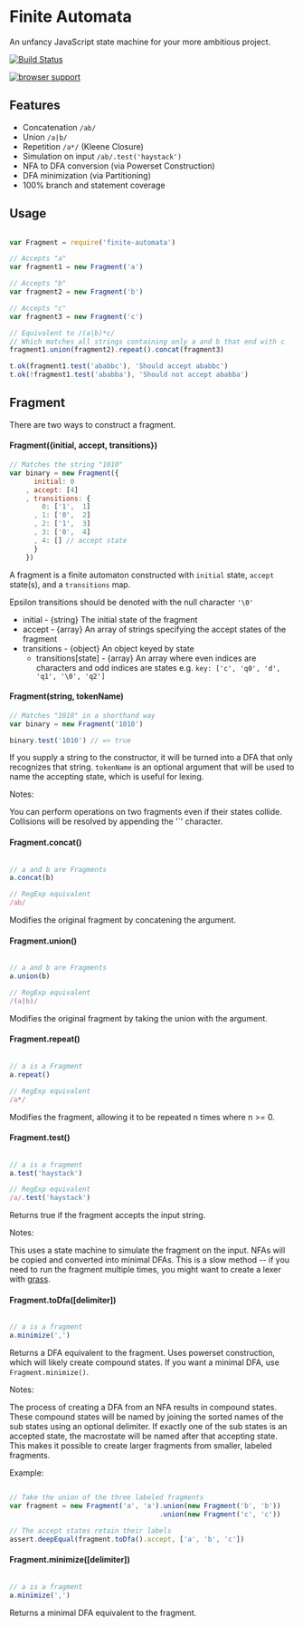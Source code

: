# Finite Automata

An unfancy JavaScript state machine for your more ambitious project.

[![Build Status](https://travis-ci.org/ben-ng/finite-automata.svg?branch=master)](https://travis-ci.org/ben-ng/finite-automata)

[![browser support](https://ci.testling.com/ben-ng/finite-automata.png)
](https://ci.testling.com/ben-ng/finite-automata)

## Features

 * Concatenation `/ab/`
 * Union `/a|b/`
 * Repetition `/a*/` (Kleene Closure)
 * Simulation on input `/ab/.test('haystack')`
 * NFA to DFA conversion (via Powerset Construction)
 * DFA minimization (via Partitioning)
 * 100% branch and statement coverage

## Usage

```javascript

var Fragment = require('finite-automata')

// Accepts "a"
var fragment1 = new Fragment('a')

// Accepts "b"
var fragment2 = new Fragment('b')

// Accepts "c"
var fragment3 = new Fragment('c')

// Equivalent to /(a|b)*c/
// Which matches all strings containing only a and b that end with c
fragment1.union(fragment2).repeat().concat(fragment3)

t.ok(fragment1.test('ababbc'), 'Should accept ababbc')
t.ok(!fragment1.test('ababba'), 'Should not accept ababba')

```

## Fragment

There are two ways to construct a fragment.

#### Fragment({initial, accept, transitions})

```javascript
// Matches the string "1010"
var binary = new Fragment({
      initial: 0
    , accept: [4]
    , transitions: {
        0: ['1',  1]
      , 1: ['0',  2]
      , 2: ['1',  3]
      , 3: ['0',  4]
      , 4: [] // accept state
      }
    })
```

A fragment is a finite automaton constructed with `initial` state, `accept` state(s), and a `transitions` map.

Epsilon transitions should be denoted with the null character `'\0'`

 * initial - {string} The initial state of the fragment
 * accept - {array} An array of strings specifying the accept states of the fragment
 * transitions - {object} An object keyed by state
   * transitions[state] - {array} An array where even indices are characters and odd indices are states
                                  e.g. `key: ['c', 'q0', 'd', 'q1', '\0', 'q2']`


#### Fragment(string, tokenName)

```javascript
// Matches "1010" in a shorthand way
var binary = new Fragment('1010')

binary.test('1010') // => true
```

If you supply a string to the constructor, it will be turned into a DFA that only recognizes that string. `tokenName` is an optional argument that will be used to name the accepting state, which is useful for lexing.

Notes:

You can perform operations on two fragments even if their states collide. Collisions will be resolved by appending the '\`' character.

#### Fragment.concat()

```javascript

// a and b are Fragments
a.concat(b)

// RegExp equivalent
/ab/

```

Modifies the original fragment by concatening the argument.

#### Fragment.union()

```javascript

// a and b are Fragments
a.union(b)

// RegExp equivalent
/(a|b)/

```

Modifies the original fragment by taking the union with the argument.

#### Fragment.repeat()

```javascript

// a is a Fragment
a.repeat()

// RegExp equivalent
/a*/

```

Modifies the fragment, allowing it to be repeated n times where n >= 0.

#### Fragment.test()

```javascript

// a is a fragment
a.test('haystack')

// RegExp equivalent
/a/.test('haystack')

```

Returns true if the fragment accepts the input string.

Notes:

This uses a state machine to simulate the fragment on the input. NFAs will be copied and converted into minimal DFAs. This is a slow method -- if you need to run the fragment multiple times, you might want to create a lexer with [grass](https://www.npmjs.org/package/grass).

#### Fragment.toDfa([delimiter])

```javascript

// a is a fragment
a.minimize(',')

```

Returns a DFA equivalent to the fragment. Uses powerset construction, which will likely create compound states. If you want a minimal DFA, use `Fragment.minimize()`.

Notes:

The process of creating a DFA from an NFA results in compound states. These compound states will be named by joining the sorted names of the sub states using an optional delimiter. If exactly one of the sub states is an accepted state, the macrostate will be named after that accepting state. This makes it possible to create larger fragments from smaller, labeled fragments.

Example:
```javascript

// Take the union of the three labeled fragments
var fragment = new Fragment('a', 'a').union(new Fragment('b', 'b'))
                                     .union(new Fragment('c', 'c'))

// The accept states retain their labels
assert.deepEqual(fragment.toDfa().accept, ['a', 'b', 'c'])

```

#### Fragment.minimize([delimiter])

```javascript

// a is a fragment
a.minimize(',')

```

Returns a minimal DFA equivalent to the fragment.
